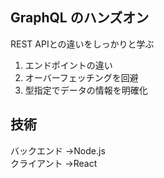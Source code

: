 ## GraphQL のハンズオン

REST APIとの違いをしっかりと学ぶ
1. エンドポイントの違い
2. オーバーフェッチングを回避
3. 型指定でデータの情報を明確化

## 技術

バックエンド →Node.js  
クライアント →React

